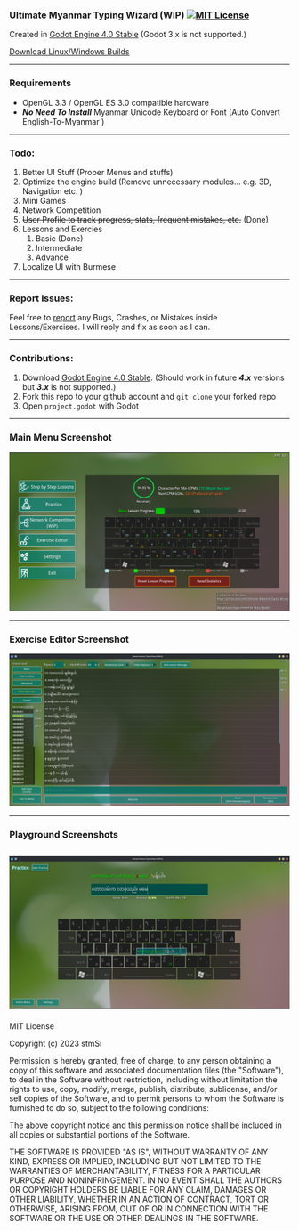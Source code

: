 ### Ultimate Myanmar Typing Wizard (WIP) [![MIT License](https://img.shields.io/badge/License-MIT-25B3A0?style=flat-square)](https://github.com/stmSi/myanmar-unicode-typing-trainer/blob/master/LICENSE.md)

Created in [Godot Engine 4.0 Stable](https://godotengine.org/download) (Godot 3.x is not supported.)

[Download Linux/Windows Builds](https://github.com/stmSi/Ultimate-Myanmar-Typing-Wizard/releases/)

---

### **Requirements**

* OpenGL 3.3 / OpenGL ES 3.0 compatible hardware
* ***No Need To Install*** Myanmar Unicode Keyboard or Font (Auto Convert English-To-Myanmar )

---

### **Todo**:

1. Better UI Stuff (Proper Menus and stuffs)
2. Optimize the engine build (Remove unnecessary modules... e.g. 3D, Navigation etc. )
3. Mini Games
4. Network Competition
5. ~~User Profile to track progress, stats, frequent mistakes, etc.~~ (Done)
6. Lessons and Exercies
   1. ~~Basic~~ (Done)
   2. Intermediate
   3. Advance
7. Localize UI with Burmese

---

### **Report Issues**:

Feel free to [report](https://github.com/stmSi/Ultimate-Myanmar-Typing-Wizard/issues) any Bugs, Crashes, or Mistakes inside Lessons/Exercises. I will reply and fix as soon as I can.

---

### **Contributions**:

1. Download [Godot Engine 4.0 Stable](https://godotengine.org/download). (Should work in future ***4.x*** versions but ***3.x*** is not supported.)
2. Fork this repo to your github account and `git clone` your forked repo
3. Open `project.godot` with Godot

---

### **Main Menu Screenshot**

![](screenshots/MainMenu.png)

---

### **Exercise Editor Screenshot**

![](screenshots/ExerciseEditor.png)

---

### **Playground Screenshots**

![](screenshots/Playground.png)
-------------------------------

MIT License

Copyright (c) 2023 stmSi

Permission is hereby granted, free of charge, to any person obtaining a copy
of this software and associated documentation files (the "Software"), to deal
in the Software without restriction, including without limitation the rights
to use, copy, modify, merge, publish, distribute, sublicense, and/or sell
copies of the Software, and to permit persons to whom the Software is
furnished to do so, subject to the following conditions:

The above copyright notice and this permission notice shall be included in all
copies or substantial portions of the Software.

THE SOFTWARE IS PROVIDED "AS IS", WITHOUT WARRANTY OF ANY KIND, EXPRESS OR
IMPLIED, INCLUDING BUT NOT LIMITED TO THE WARRANTIES OF MERCHANTABILITY,
FITNESS FOR A PARTICULAR PURPOSE AND NONINFRINGEMENT. IN NO EVENT SHALL THE
AUTHORS OR COPYRIGHT HOLDERS BE LIABLE FOR ANY CLAIM, DAMAGES OR OTHER
LIABILITY, WHETHER IN AN ACTION OF CONTRACT, TORT OR OTHERWISE, ARISING FROM,
OUT OF OR IN CONNECTION WITH THE SOFTWARE OR THE USE OR OTHER DEALINGS IN THE
SOFTWARE.
